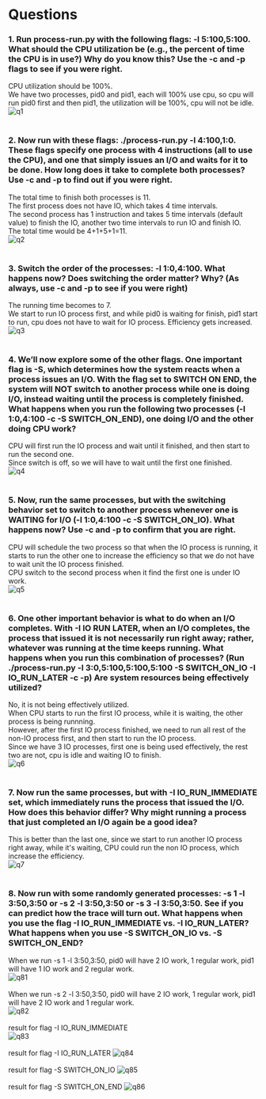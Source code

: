 # Questions  
### 1. Run process-run.py with the following flags: -l 5:100,5:100. What should the CPU utilization be (e.g., the percent of time the CPU is in use?) Why do you know this? Use the -c and -p flags to see if you were right.
CPU utilization should be 100%.  
We have two processes, pid0 and pid1, each will 100% use cpu, so cpu will run pid0 first and then pid1, the utilization will be 100%, cpu will not be idle.  
![q1](https://github.com/huaxing-w/cs5600-computer-system/blob/homework1/pic/q1.png)  
<br/>

### 2. Now run with these flags: ./process-run.py -l 4:100,1:0. These flags specify one process with 4 instructions (all to use the CPU), and one that simply issues an I/O and waits for it to be done. How long does it take to complete both processes? Use -c and -p to find out if you were right.  
The total time to finish both processes is 11.  
The first process does not have IO, which takes 4 time intervals.  
The second process has 1 instruction and takes 5 time intervals (default value) to finish the IO, another two time intervals to run IO and finish IO.  
The total time would be 4+1+5+1=11.  
![q2](https://github.com/huaxing-w/cs5600-computer-system/blob/homework1/pic/q2.png)  
<br/>

### 3. Switch the order of the processes: -l 1:0,4:100. What happens now? Does switching the order matter? Why? (As always, use -c and -p to see if you were right)  
The running time becomes to 7.  
 We start to run IO process first, and while pid0 is waiting for finish, pid1 start to run, cpu does not have to wait for IO process. Efficiency gets increased.  
![q3](https://github.com/huaxing-w/cs5600-computer-system/blob/homework1/pic/q3.png)  
<br/>

### 4. We’ll now explore some of the other flags. One important flag is -S, which determines how the system reacts when a process issues an I/O. With the flag set to SWITCH ON END, the system will NOT switch to another process while one is doing I/O, instead waiting until the process is completely finished. What happens when you run the following two processes (-l 1:0,4:100 -c -S SWITCH_ON_END), one doing I/O and the other doing CPU work?  
CPU will first run the IO process and wait until it finished, and then start to run the second one.  
Since switch is off, so we will have to wait until the first one finished.  
![q4](https://github.com/huaxing-w/cs5600-computer-system/blob/homework1/pic/q4.png)  
<br/>

### 5. Now, run the same processes, but with the switching behavior set to switch to another process whenever one is WAITING for I/O (-l 1:0,4:100 -c -S SWITCH_ON_IO). What happens now? Use -c and -p to confirm that you are right.  
CPU will schedule the two process so that when the IO process is running, it starts to run the other one to increase the efficiency so that we do not have to wait unit the IO process finished.  
CPU switch to the second process when it find the first one is under IO work.  
![q5](https://github.com/huaxing-w/cs5600-computer-system/blob/homework1/pic/q5.png)  
<br/>

### 6. One other important behavior is what to do when an I/O completes. With -I IO RUN LATER, when an I/O completes, the process that issued it is not necessarily run right away; rather, whatever was running at the time keeps running. What happens when you run this combination of processes? (Run ./process-run.py -l 3:0,5:100,5:100,5:100 -S SWITCH_ON_IO -I IO_RUN_LATER -c -p) Are system resources being effectively utilized?  
No, it is not being effectively utilized.  
When CPU starts to run the first IO process, while it is waiting, the other process is being runnning.  
However, after the first IO process finished, we need to run all rest of the non-IO process first, and then start to run the IO process.  
Since we have 3 IO processes, first one is being used effectively, the rest two are not, cpu is idle and waiting IO to finish.  
![q6](https://github.com/huaxing-w/cs5600-computer-system/blob/homework1/pic/q6.png)  
<br/>


### 7. Now run the same processes, but with -I IO_RUN_IMMEDIATE set, which immediately runs the process that issued the I/O. How does this behavior differ? Why might running a process that just completed an I/O again be a good idea?  
This is better than the last one, since we start to run another IO process right away, while it's waiting, CPU could run the non IO process, which increase the efficiency.  
![q7](https://github.com/huaxing-w/cs5600-computer-system/blob/homework1/pic/q7.png)  
<br/>

### 8. Now run with some randomly generated processes: -s 1 -l 3:50,3:50 or -s 2 -l 3:50,3:50 or -s 3 -l 3:50,3:50. See if you can predict how the trace will turn out. What happens when you use the flag -I IO_RUN_IMMEDIATE vs. -I IO_RUN_LATER? What happens when you use -S SWITCH_ON_IO vs. -S SWITCH_ON_END?  
When we run -s 1 -l 3:50,3:50, pid0 will have 2 IO work, 1 regular work, pid1 will have 1 IO work and 2 regular work.  
![q81](https://github.com/huaxing-w/cs5600-computer-system/blob/homework1/pic/q81.png)  
<br/>
When we run -s 2 -l 3:50,3:50, pid0 will have 2 IO work, 1 regular work, pid1 will have 2 IO work and 1 regular work.  
![q82](https://github.com/huaxing-w/cs5600-computer-system/blob/homework1/pic/q82.png)  
<br/>
result for flag -I IO_RUN_IMMEDIATE  
![q83](https://github.com/huaxing-w/cs5600-computer-system/blob/homework1/pic/q83.png)  
<br/>
result for flag -I IO_RUN_LATER
![q84](https://github.com/huaxing-w/cs5600-computer-system/blob/homework1/pic/q84.png)  
<br/>
result for flag -S SWITCH_ON_IO
![q85](https://github.com/huaxing-w/cs5600-computer-system/blob/homework1/pic/q85.png)  
<br/>
result for flag -S SWITCH_ON_END
![q86](https://github.com/huaxing-w/cs5600-computer-system/blob/homework1/pic/q86.png)  
<br/>











